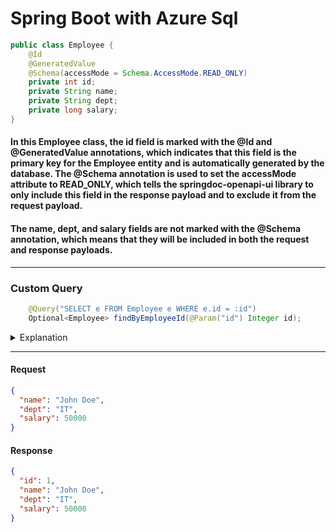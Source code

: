 # Spring Boot with Azure Sql

```java
public class Employee {
    @Id
    @GeneratedValue
    @Schema(accessMode = Schema.AccessMode.READ_ONLY)
    private int id;
    private String name;
    private String dept;
    private long salary;
}
```
#### In this Employee class, the id field is marked with the @Id and @GeneratedValue annotations, which indicates that this field is the primary key for the Employee entity and is automatically generated by the database. The @Schema annotation is used to set the accessMode attribute to READ_ONLY, which tells the springdoc-openapi-ui library to only include this field in the response payload and to exclude it from the request payload.

#### The name, dept, and salary fields are not marked with the @Schema annotation, which means that they will be included in both the request and response payloads.

- - - -
### Custom Query
```java
    @Query("SELECT e FROM Employee e WHERE e.id = :id")
    Optional<Employee> findByEmployeeId(@Param("id") Integer id);
```
<details>
           <summary>Explanation</summary>
           <p>The @Query annotation is used to define a custom query in a Spring Data repository. In the example you provided, the query selects an Employee entity by its id field.

Here's a breakdown of what the query does:

SELECT e: This part of the query selects the Employee entity.
FROM Employee e: This part of the query specifies the entity to select from.
WHERE e.id = :id: This part of the query filters the results to only include the Employee entity with the specified id value.
The findByEmployeeId method returns an Optional<Employee> object, which represents an Employee entity with the specified id value, if it exists.

The @Param("id") annotation is used to specify the value of the id parameter in the query.

Note that in this query, Employee is the entity name, not the table name. Spring Data uses the entity name to generate the SQL query. If you want to use a custom table name, you can specify it in the @Table annotation on the Employee entity class.</p>
         </details>

- - - -
#### Request
```json
{
  "name": "John Doe",
  "dept": "IT",
  "salary": 50000
}

```
#### Response
```json
{
  "id": 1,
  "name": "John Doe",
  "dept": "IT",
  "salary": 50000
}

```
